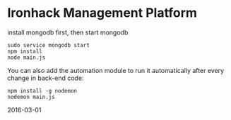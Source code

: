 Ironhack Management Platform
===============
install mongodb first, then start mongodb

```
sudo service mongodb start
npm install
node main.js
```

You can also add the automation module to run it automatically after every change in back-end code:
```
npm install -g nodemon
nodemon main.js
```

2016-03-01
